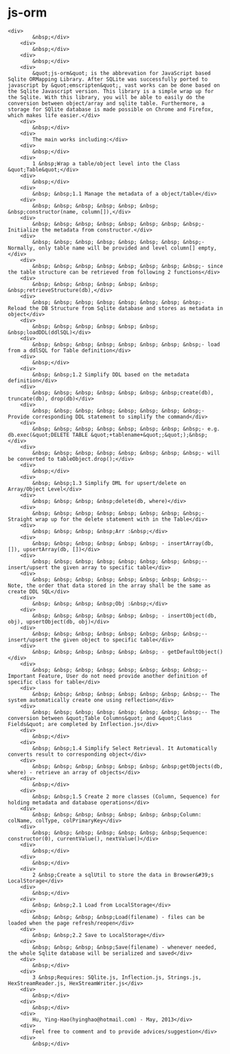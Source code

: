 js-orm
======
   	<div>
			&nbsp;</div>
		<div>
			&nbsp;</div>
		<div>
			&nbsp;</div>
		<div>
			&quot;js-orm&quot; is the abbrevation for JavaScript based Sqlite ORMapping Library. After SQLite was successfully ported to javascript by &quot;emscripten&quot;, vast works can be done based on the Sqlite Javascript version. This library is a simple wrap up for the Sqlite. With this library, you will be able to easily do the conversion between object/array and sqlite table. Furthermore, a storage for SQlite database is made possible on Chrome and Firefox, which makes life easier.</div>
		<div>
			&nbsp;</div>
		<div>
			The main works including:</div>
		<div>
			&nbsp;</div>
		<div>
			1 &nbsp;Wrap a table/object level into the Class &quot;Table&quot;</div>
		<div>
			&nbsp;</div>
		<div>
			&nbsp; &nbsp;1.1 Manage the metadata of a object/table</div>
		<div>
			&nbsp; &nbsp; &nbsp; &nbsp; &nbsp; &nbsp; &nbsp;constructor(name, column[]),</div>
		<div>
			&nbsp; &nbsp; &nbsp; &nbsp; &nbsp; &nbsp; &nbsp; &nbsp;- Initialize the metadata from constructor.</div>
		<div>
			&nbsp; &nbsp; &nbsp; &nbsp; &nbsp; &nbsp; &nbsp; &nbsp;- Normally, only table name will be provided and level column[] empty,</div>
		<div>
			&nbsp; &nbsp; &nbsp; &nbsp; &nbsp; &nbsp; &nbsp; &nbsp;- since the table structure can be retrieved from following 2 functions</div>
		<div>
			&nbsp; &nbsp; &nbsp; &nbsp; &nbsp; &nbsp; &nbsp;retrieveStructure(db),</div>
		<div>
			&nbsp; &nbsp; &nbsp; &nbsp; &nbsp; &nbsp; &nbsp; &nbsp;- Reload the DB Structure from Sqlite database and stores as metadata in object</div>
		<div>
			&nbsp; &nbsp; &nbsp; &nbsp; &nbsp; &nbsp; &nbsp;loadDDL(ddlSQL)</div>
		<div>
			&nbsp; &nbsp; &nbsp; &nbsp; &nbsp; &nbsp; &nbsp; &nbsp;- load from a ddlSQL for Table definition</div>
		<div>
			&nbsp;</div>
		<div>
			&nbsp; &nbsp;1.2 Simplify DDL based on the metadata definition</div>
		<div>
			&nbsp; &nbsp; &nbsp; &nbsp; &nbsp; &nbsp; &nbsp;create(db), truncate(db), drop(db)</div>
		<div>
			&nbsp; &nbsp; &nbsp; &nbsp; &nbsp; &nbsp; &nbsp; &nbsp;- Provide corresponding DDL statement to simplify the command</div>
		<div>
			&nbsp; &nbsp; &nbsp; &nbsp; &nbsp; &nbsp; &nbsp; &nbsp;- e.g. db.exec(&quot;DELETE TABLE &quot;+tablename+&quot;;&quot;);&nbsp;</div>
		<div>
			&nbsp; &nbsp; &nbsp; &nbsp; &nbsp; &nbsp; &nbsp; &nbsp;- will be converted to tableObject.drop();</div>
		<div>
			&nbsp;</div>
		<div>
			&nbsp; &nbsp;1.3 Simplify DML for upsert/delete on Array/Object Level</div>
		<div>
			&nbsp; &nbsp; &nbsp; &nbsp;delete(db, where)</div>
		<div>
			&nbsp; &nbsp; &nbsp; &nbsp; &nbsp; &nbsp; &nbsp; &nbsp;- Straight wrap up for the delete statement with in the Table</div>
		<div>
			&nbsp; &nbsp; &nbsp; &nbsp;Arr :&nbsp;</div>
		<div>
			&nbsp; &nbsp; &nbsp; &nbsp; &nbsp; &nbsp; - insertArray(db, []), upsertArray(db, [])</div>
		<div>
			&nbsp; &nbsp; &nbsp; &nbsp; &nbsp; &nbsp; &nbsp; &nbsp;-- insert/upsert the given array to specific table</div>
		<div>
			&nbsp; &nbsp; &nbsp; &nbsp; &nbsp; &nbsp; &nbsp; &nbsp;-- Note, the order that data stored in the array shall be the same as create DDL SQL</div>
		<div>
			&nbsp; &nbsp; &nbsp; &nbsp;Obj :&nbsp;</div>
		<div>
			&nbsp; &nbsp; &nbsp; &nbsp; &nbsp; &nbsp; - insertObject(db, obj), upsertObject(db, obj)</div>
		<div>
			&nbsp; &nbsp; &nbsp; &nbsp; &nbsp; &nbsp; &nbsp; &nbsp;-- insert/upsert the given object to specific table</div>
		<div>
			&nbsp; &nbsp; &nbsp; &nbsp; &nbsp; &nbsp; - getDefaultObject()</div>
		<div>
			&nbsp; &nbsp; &nbsp; &nbsp; &nbsp; &nbsp; &nbsp; &nbsp;-- Important Feature, User do not need provide another definition of specific class for table</div>
		<div>
			&nbsp; &nbsp; &nbsp; &nbsp; &nbsp; &nbsp; &nbsp; &nbsp;-- The system automatically create one using reflection</div>
		<div>
			&nbsp; &nbsp; &nbsp; &nbsp; &nbsp; &nbsp; &nbsp; &nbsp;-- The conversion between &quot;Table Columns&quot; and &quot;Class Fields&quot; are completed by Inflection.js</div>
		<div>
			&nbsp;</div>
		<div>
			&nbsp; &nbsp;1.4 Simplify Select Retrieval. It Automatically converts result to corresponding object</div>
		<div>
			&nbsp; &nbsp; &nbsp; &nbsp; &nbsp; &nbsp; &nbsp;getObjects(db, where) - retrieve an array of objects</div>
		<div>
			&nbsp;</div>
		<div>
			&nbsp; &nbsp;1.5 Create 2 more classes (Column, Sequence) for holding metadata and database operations</div>
		<div>
			&nbsp; &nbsp; &nbsp; &nbsp; &nbsp; &nbsp; &nbsp;Column: colName, colType, colPrimaryKey</div>
		<div>
			&nbsp; &nbsp; &nbsp; &nbsp; &nbsp; &nbsp; &nbsp;Sequence: constructor(0), currentValue(), nextValue()</div>
		<div>
			&nbsp;</div>
		<div>
			&nbsp;</div>
		<div>
			2 &nbsp;Create a sqlUtil to store the data in Browser&#39;s LocalStorage</div>
		<div>
			&nbsp;</div>
		<div>
			&nbsp; &nbsp;2.1 Load from LocalStorage</div>
		<div>
			&nbsp; &nbsp; &nbsp; &nbsp;Load(filename) - files can be loaded when the page refresh/reopen</div>
		<div>
			&nbsp; &nbsp;2.2 Save to LocalStorage</div>
		<div>
			&nbsp; &nbsp; &nbsp; &nbsp;Save(filename) - whenever needed, the whole Sqlite database will be serialized and saved</div>
		<div>
			&nbsp;</div>
		<div>
			3 &nbsp;Requires: SQlite.js, Inflection.js, Strings.js, HexStreamReader.js, HexStreamWriter.js</div>
		<div>
			&nbsp;</div>
		<div>
			&nbsp;</div>
		<div>
			Hu, Ying-Hao(hyinghao@hotmail.com) - May, 2013</div>
		<div>
			Feel free to comment and to provide advices/suggestion</div>
		<div>
			&nbsp;</div>
